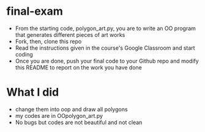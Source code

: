 # final-exam
- From the starting code, polygon_art.py, you are to write an OO program that generates different pieces of art works
- Fork, then, clone this repo
- Read the instructions given in the course's Google Classroom and start coding
- Once you are done, push your final code to your Github repo and modify this README to report on the work you have done

# What I did
- change them into oop and draw all polygons
- my codes are in OOpolygon_art.py
- No bugs but codes are not beautiful and not clean
